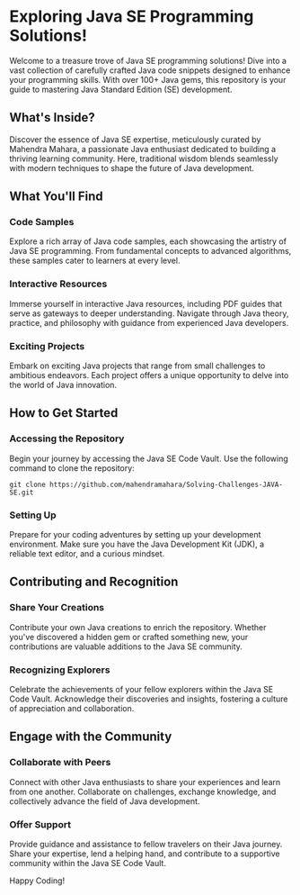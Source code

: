 # Exploring Java SE Programming Solutions!

Welcome to a treasure trove of Java SE programming solutions! Dive into a vast collection of carefully crafted Java code snippets designed to enhance your programming skills. With over 100+ Java gems, this repository is your guide to mastering Java Standard Edition (SE) development.

## What's Inside?

Discover the essence of Java SE expertise, meticulously curated by Mahendra Mahara, a passionate Java enthusiast dedicated to building a thriving learning community. Here, traditional wisdom blends seamlessly with modern techniques to shape the future of Java development.

## What You'll Find

### Code Samples

Explore a rich array of Java code samples, each showcasing the artistry of Java SE programming. From fundamental concepts to advanced algorithms, these samples cater to learners at every level.

### Interactive Resources

Immerse yourself in interactive Java resources, including PDF guides that serve as gateways to deeper understanding. Navigate through Java theory, practice, and philosophy with guidance from experienced Java developers.

### Exciting Projects

Embark on exciting Java projects that range from small challenges to ambitious endeavors. Each project offers a unique opportunity to delve into the world of Java innovation.

## How to Get Started

### Accessing the Repository

Begin your journey by accessing the Java SE Code Vault. Use the following command to clone the repository:

```
git clone https://github.com/mahendramahara/Solving-Challenges-JAVA-SE.git
```


### Setting Up

Prepare for your coding adventures by setting up your development environment. Make sure you have the Java Development Kit (JDK), a reliable text editor, and a curious mindset.

## Contributing and Recognition

### Share Your Creations

Contribute your own Java creations to enrich the repository. Whether you've discovered a hidden gem or crafted something new, your contributions are valuable additions to the Java SE community.

### Recognizing Explorers

Celebrate the achievements of your fellow explorers within the Java SE Code Vault. Acknowledge their discoveries and insights, fostering a culture of appreciation and collaboration.

## Engage with the Community

### Collaborate with Peers

Connect with other Java enthusiasts to share your experiences and learn from one another. Collaborate on challenges, exchange knowledge, and collectively advance the field of Java development.

### Offer Support

Provide guidance and assistance to fellow travelers on their Java journey. Share your expertise, lend a helping hand, and contribute to a supportive community within the Java SE Code Vault.

Happy Coding!
